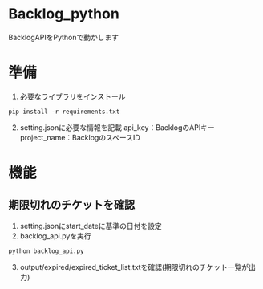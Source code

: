# Backlog_python
BacklogAPIをPythonで動かします

# 準備
1. 必要なライブラリをインストール  
```
pip install -r requirements.txt
```
2. setting.jsonに必要な情報を記載
api_key：BacklogのAPIキー
project_name：BacklogのスペースID 

# 機能
## 期限切れのチケットを確認
1. setting.jsonにstart_dateに基準の日付を設定
2. backlog_api.pyを実行
```
python backlog_api.py
```
3. output/expired/expired_ticket_list.txtを確認(期限切れのチケット一覧が出力)
